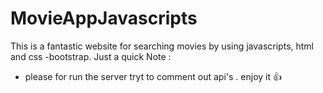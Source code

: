 # MovieAppJavascripts

This is a fantastic website for  searching movies by using javascripts, html and css -bootstrap. 
Just a quick Note : 
* please for run the server tryt to comment out api's . enjoy it 👍
